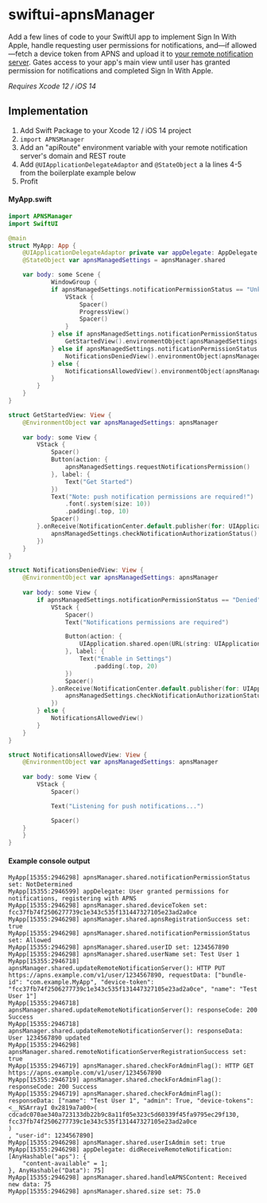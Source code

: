 # swiftui-apnsManager
Add a few lines of code to your SwiftUI app to implement Sign In With Apple, handle requesting user permissions for notifications, and&mdash;if allowed&mdash;fetch a device token from APNS and upload it to [your remote notification server](https://github.com/magnolialogic/python-apns_server). Gates access to your app's main view until user has granted permission for notifications and completed Sign In With Apple.

*Requires Xcode 12 / iOS 14*

## Implementation

1. Add Swift Package to your Xcode 12 / iOS 14 project
2. `import APNSManager`
3. Add an "apiRoute" environment variable with your remote notification server's domain and REST route
4. Add `@UIApplicationDelegateAdaptor` and `@StateObject` a la lines 4-5 from the boilerplate example below
5. Profit

#### MyApp.swift
```swift
import APNSManager
import SwiftUI

@main
struct MyApp: App {
	@UIApplicationDelegateAdaptor private var appDelegate: AppDelegate
	@StateObject var apnsManagedSettings = apnsManager.shared

	var body: some Scene {
        	WindowGroup {
			if apnsManagedSettings.notificationPermissionStatus == "Unknown" {
				VStack {
					Spacer()
					ProgressView()
					Spacer()
				}
			} else if apnsManagedSettings.notificationPermissionStatus == "NotDetermined" {
				GetStartedView().environmentObject(apnsManagedSettings)
			} else if apnsManagedSettings.notificationPermissionStatus == "Denied" {
				NotificationsDeniedView().environmentObject(apnsManagedSettings)
			} else {
				NotificationsAllowedView().environmentObject(apnsManagedSettings)
			}
		}
    }
}

struct GetStartedView: View {
	@EnvironmentObject var apnsManagedSettings: apnsManager
	
	var body: some View {
		VStack {
			Spacer()
			Button(action: {
				apnsManagedSettings.requestNotificationsPermission()
			}, label: {
				Text("Get Started")
			})
			Text("Note: push notification permissions are required!")
				.font(.system(size: 10))
				.padding(.top, 10)
			Spacer()
		}.onReceive(NotificationCenter.default.publisher(for: UIApplication.didBecomeActiveNotification), perform: { _ in
			apnsManagedSettings.checkNotificationAuthorizationStatus()
		})
	}
}

struct NotificationsDeniedView: View {
	@EnvironmentObject var apnsManagedSettings: apnsManager
	
	var body: some View {
		if apnsManagedSettings.notificationPermissionStatus == "Denied" {
			VStack {
				Spacer()
				Text("Notifications permissions are required")

				Button(action: {
					UIApplication.shared.open(URL(string: UIApplication.openSettingsURLString)!, options: [:], completionHandler: nil)
				}, label: {
					Text("Enable in Settings")
						.padding(.top, 20)
				})
				Spacer()
			}.onReceive(NotificationCenter.default.publisher(for: UIApplication.didBecomeActiveNotification), perform: { _ in
				apnsManagedSettings.checkNotificationAuthorizationStatus()
			})
		} else {
			NotificationsAllowedView()
		}
	}
}

struct NotificationsAllowedView: View {
	@EnvironmentObject var apnsManagedSettings: apnsManager
	
	var body: some View {
		VStack {
			Spacer()

			Text("Listening for push notifications...")

			Spacer()
	}
    }
}
```

#### Example console output
```
MyApp[15355:2946298] apnsManager.shared.notificationPermissionStatus set: NotDetermined
MyApp[15355:2946599] appDelegate: User granted permissions for notifications, registering with APNS
MyApp[15355:2946298] apnsManager.shared.deviceToken set: fcc37fb74f2506277739c1e343c535f131447327105e23ad2a0ce
MyApp[15355:2946298] apnsManager.shared.apnsRegistrationSuccess set: true
MyApp[15355:2946298] apnsManager.shared.notificationPermissionStatus set: Allowed
MyApp[15355:2946298] apnsManager.shared.userID set: 1234567890
MyApp[15355:2946298] apnsManager.shared.userName set: Test User 1
MyApp[15355:2946718] apnsManager.shared.updateRemoteNotificationServer(): HTTP PUT https://apns.example.com/v1/user/1234567890, requestData: ["bundle-id": "com.example.MyApp", "device-token": "fcc37fb74f2506277739c1e343c535f131447327105e23ad2a0ce", "name": "Test User 1"]
MyApp[15355:2946718] apnsManager.shared.updateRemoteNotificationServer(): responseCode: 200 Success
MyApp[15355:2946718] apnsManager.shared.updateRemoteNotificationServer(): responseData: User 1234567890 updated
MyApp[15355:2946298] apnsManager.shared.remoteNotificationServerRegistrationSuccess set: true
MyApp[15355:2946719] apnsManager.shared.checkForAdminFlag(): HTTP GET https://apns.example.com/v1/user/1234567890
MyApp[15355:2946719] apnsManager.shared.checkForAdminFlag(): responseCode: 200 Success
MyApp[15355:2946719] apnsManager.shared.checkForAdminFlag(): responseData: ["name": "Test User 1", "admin": True, "device-tokens": <__NSArrayI 0x2819a7a00>(
cdcadc070ae340a723133db22b9c8a11f05e323c5d60339f45fa9795ec29f130,
fcc37fb74f2506277739c1e343c535f131447327105e23ad2a0ce
)
, "user-id": 1234567890]
MyApp[15355:2946298] apnsManager.shared.userIsAdmin set: true
MyApp[15355:2946298] appDelegate: didReceiveRemoteNotification: [AnyHashable("aps"): {
    "content-available" = 1;
}, AnyHashable("Data"): 75]
MyApp[15355:2946298] apnsManager.shared.handleAPNSContent: Received new data: 75
MyApp[15355:2946298] apnsManager.shared.size set: 75.0

```
